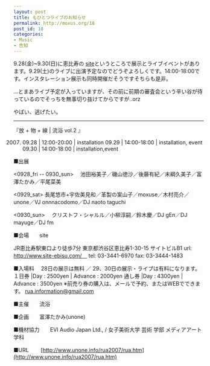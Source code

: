 ```yaml
---
layout: post
title: もひとつライブのお知らせ
permalink: http://moxus.org/18
post_id: 18
categories: 
- Music
- 告知
---
```


9.28(金)~9.30(日)に恵比寿の
[site](http://www.site-ebisu.com/)というところで展示とライブイベントがあります。9.29(土)のライブに出演予定なのでどうぞよろしくです。14:00-18:00です。インスタレーション展示も同時開催だそうですそちらも是非。

...とまあライブ予定が入っていますが、その前に前期の審査会という辛い谷が待っているのでそっちを無事切り抜けてからですが..orz

やばい、逃げたい。

___________________

『放 + 物 + 線 | 流浴 vol.2 』

2007. 09.28 | 12:00-20:00 | installation
09.29 | 14:00-18:00 | installation, event
09.30 | 14:00-18:00 | installation,event

■出展　　

<0928_fri -- 0930_sun>　
池田裕美子／磯山徳沙／後藤有紀／末綱久美子／富澤たかみ／平尾菜美

<0929_sat>
長尾悠市+宇佐美見和／革製の案山子／moxuse／木村亮介／unone／VJ onnnacodomo／DJ naoto taguchi

<0930_sun>　
クリストフ・シャルル／小柳淳嗣／鈴木慶／DJ gEn／DJ mayuge／DJ fm


■会場　　site

JR恵比寿駅東口より徒歩7分
東京都渋谷区恵比寿1-30-15 サイトビルB1
url: http://www.site-ebisu.com/　
tel: 03-3441-6970 fax: 03-3444-1483


■入場料　
28日の展示は無料 ／ 29、30日の展示・ライブは有料になります。
１日券 |Day : 2500yen | Advance : 2000yen
通し券 |Day : 4300yen | Advance : 3500yen
※前売り券の購入は、メールで予約、またはWEBでできます。
rua.information@gmail.com

■主催　　流浴

■企画　　富澤たかみ(unone)

■機材協力　　EVI Audio Japan Ltd., / 女子美術大学 芸術
学部 メディアアート学科

■URL　　 
[http://www.unone.info/rua2007/rua.htm](http://www.unone.info/rua2007/rua.htm)